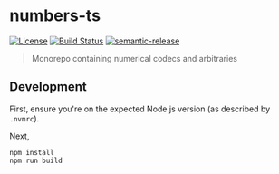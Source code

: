 # numbers-ts

[![License][]](https://opensource.org/licenses/ISC)
[![Build Status]](https://github.com/ericcrosson/numbers-ts/actions/workflows/ci.yml)
[![semantic-release]](https://github.com/semantic-release/semantic-release)

[license]: https://img.shields.io/badge/License-ISC-blue.svg
[build status]: https://github.com/ericcrosson/numbers-ts/actions/workflows/release.yml/badge.svg?branch=master
[semantic-release]: https://img.shields.io/badge/%20%20%F0%9F%93%A6%F0%9F%9A%80-semantic--release-e10079.svg

> Monorepo containing numerical codecs and arbitraries

## Development

First, ensure you're on the expected Node.js version (as described by `.nvmrc`).

Next,

```
npm install
npm run build
```
